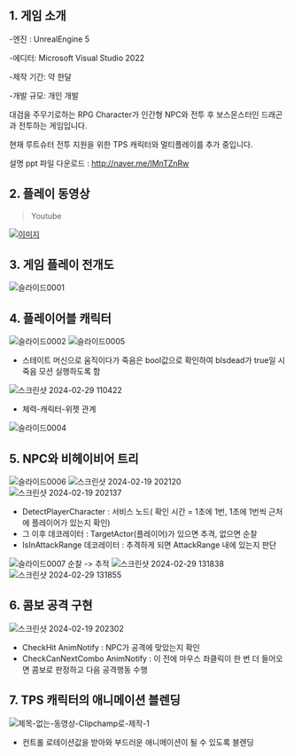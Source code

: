 ## 1. 게임 소개

-엔진 : UnrealEngine 5

-에디터: Microsoft Visual Studio 2022

-제작 기간: 약 한달

-개발 규모: 개인 개발

대검을 주무기로하는 RPG Character가 인간형 NPC와 전투 후 보스몬스터인 드래곤과 전투하는 게임입니다.

현재 루트슈터 전투 지원을 위한 TPS 캐릭터와 멀티플레이를 추가 중입니다.

설명 ppt 파일 다운로드 : http://naver.me/IMnTZnRw

## 2. 플레이 동영상

>Youtube

[![이미지](http://img.youtube.com/vi/vmNgwFHOfpk/0.jpg)](https://youtu.be/vmNgwFHOfpk)

## 3. 게임 플레이 전개도 
![슬라이드0001](https://github.com/kazzha/SwordOrGun/assets/137769077/b505026c-b135-4f24-a723-fbeb86c1a587)

## 4. 플레이어블 캐릭터 
![슬라이드0002](https://github.com/kazzha/SwordOrGun/assets/137769077/d6ad9c87-fc0e-4bf0-94ed-a0faa73243ef)
![슬라이드0005](https://github.com/kazzha/SwordOrGun/assets/137769077/15e02831-305b-444d-9680-8736a944132e)

* 스테이트 머신으로 움직이다가 죽음은 bool값으로 확인하여 bIsdead가 true일 시 죽음 모션 실행하도록 함
  
![스크린샷 2024-02-29 110422](https://github.com/kazzha/SwordOrGun/assets/137769077/eec54f7b-bb43-40cf-8bd7-9296fd84a9fe)

* 체력-캐릭터-위젯 관계
  
![슬라이드0004](https://github.com/kazzha/SwordOrGun/assets/137769077/1679e68c-fbc3-429f-aff6-6a6bdfe83cb7)



## 5. NPC와 비헤이비어 트리

![슬라이드0006](https://github.com/kazzha/SwordOrGun/assets/137769077/ed578dc8-b613-41a7-9bd5-fb4151a0273c)
![스크린샷 2024-02-19 202120](https://github.com/kazzha/SwordOrGun/assets/137769077/a5671c5b-8115-4887-bc37-7ca0811266be)
![스크린샷 2024-02-19 202137](https://github.com/kazzha/SwordOrGun/assets/137769077/b7680041-45c2-4ff7-9d96-b06936ab6bf0)

* DetectPlayerCharacter : 서비스 노드( 확인 시간 = 1초에 1번, 1초에 1번씩 근처에 플레이어가 있는지 확인)
* 그 이후 데코레이터 : TargetActor(플레이어)가 있으면 추격, 없으면 순찰
* IsInAttackRange 데코레이터 : 추격하게 되면 AttackRange 내에 있는지 판단


![슬라이드0007](https://github.com/kazzha/SwordOrGun/assets/137769077/d181af14-088d-42ae-bee5-c0beb16f7ce1)
순찰 -> 추적
![스크린샷 2024-02-29 131838](https://github.com/kazzha/SwordOrGun/assets/137769077/387dab85-45df-4e4e-87f6-568cb1efb177)
![스크린샷 2024-02-29 131855](https://github.com/kazzha/SwordOrGun/assets/137769077/c2e04688-23f3-4bae-9101-618655ab9f2f)


## 6. 콤보 공격 구현
![스크린샷 2024-02-19 202302](https://github.com/kazzha/SwordOrGun/assets/137769077/e9a1d225-5f14-44d4-b3d5-bd6ef9e05321)


* CheckHit AnimNotify : NPC가 공격에 맞았는지 확인
* CheckCanNextCombo AnimNotify : 이 전에 마우스 좌클릭이 한 번 더 들어오면 콤보로 판정하고 다음 공격행동 수행

## 7. TPS 캐릭터의 애니메이션 블렌딩
![제목-없는-동영상-Clipchamp로-제작-_1_](https://github.com/kazzha/SwordOrGun/assets/137769077/cfc026e6-8dd8-4961-91e5-7551cb719d84)

* 컨트롤 로테이션값을 받아와 부드러운 애니메이션이 될 수 있도록 블렌딩
